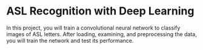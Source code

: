 # ASL Recognition with Deep Learning
In this project, you will train a convolutional neural network to classify images of ASL letters. After loading, examining, and preprocessing the data, you will train the network and test its performance.
